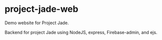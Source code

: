 # project-jade-web

Demo website for Project Jade.

Backend for project Jade using NodeJS, express, Firebase-admin, and ejs.

